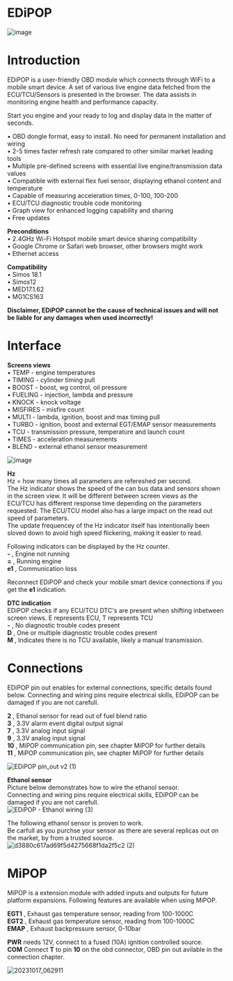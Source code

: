 # EDiPOP

![image](https://github.com/Popov77/EDiPOP/assets/59052047/09ec6bb1-3284-4f13-ae8d-0e5171de9561)

# Introduction

EDiPOP is a user-friendly OBD module which connects through WiFi to a mobile smart device. 
A set of various live engine data fetched from the ECU/TCU/Sensors is presented in the browser. The data assists in monitoring engine health and performance capacity. 

Start you engine and your ready to log and display data in the matter of seconds.  

• OBD dongle format, easy to install. No need for permanent installation and wiring  
• 2-5 times faster refresh rate compared to other similar market leading tools   
• Multiple pre-defined screens with essential live engine/transmission data values   
• Compatible with external flex fuel sensor, displaying ethanol content and temperature  
• Capable of measuring acceleration times, 0-100, 100-200   
• ECU/TCU diagnostic trouble code monitoring  
• Graph view for enhanced logging capability and sharing  
• Free updates  

**Preconditions**  
• 2.4GHz Wi-Fi Hotspot mobile smart device sharing compatibility  
• Google Chrome or Safari web browser, other browsers might work   
• Ethernet access  

**Compatibility**   
• Simos 18.1  
• Simos12   
• MED17.1.62  
• MG1CS163  

**Disclaimer, EDiPOP cannot be the cause of technical issues and will not be liable for any damages when used incorrectly!**
  
# Interface

**Screens views**  
• TEMP - engine temperatures  
• TIMING - cylinder timing pull  
• BOOST - boost, wg control, oil pressure   
• FUELING - injection, lambda and pressure  
• KNOCK - knock voltage  
• MISFIRES - misfire count  
• MULTI - lambda, ignition, boost and max timing pull    
• TURBO - ignition, boost and external EGT/EMAP sensor measurements   
• TCU - transmission pressure, temperature and launch count  
• TIMES - acceleration measurements  
• BLEND - external ethanol sensor measurement

![image](https://github.com/Popov77/EDiPOP/assets/59052047/2b763626-b84c-4de1-b87a-951e7223f6a9)

**Hz**  
Hz = how many times all parameters are refereshed per second.  
The Hz indicator shows the speed of the can bus data and sensors shown in the screen view. It will be different between screen views as the ECU/TCU has different response time depending on the parameters requested. The ECU/TCU model also has a large impact on the read out speed of parameters.  
The update frequencey of the Hz indicator itself has intentionally been sloved down to avoid high speed flickering, making it easier to read.   

Following indicators can be displayed by the Hz counter.  
**-** , Engine not running   
**=** , Running engine  
**e1** , Communication loss  

Reconnect EDiPOP and check your mobile smart device connections if you get the **e1** indication.     

**DTC indication**  
EDiPOP checks if any ECU/TCU DTC's are present when shifting inbetween screen views. E represents ECU, T represents TCU  
**-** , No diagnostic trouble codes present    
**D** , One or multiple diagnostic trouble codes present   
**M** , Indicates there is no TCU available, likely a manual transmission.  

# Connections  
EDiPOP pin out enables for external connections, specific details found below. 
Connecting and wiring pins require electrical skills, EDiPOP can be damaged if you are not carefull.  

**2** , Ethanol sensor for read out of fuel blend ratio        
**3** , 3.3V alarm event digital output signal   
**7** , 3.3V analog input signal  
**9** , 3.3V analog input signal     
**10** , MiPOP communication pin, see chapter MiPOP for further details    
**11** , MiPOP communication pin, see chapter MiPOP for further details    

![EDiPOP pin_out v2 (1)](https://github.com/Popov77/EDiPOP/assets/59052047/5dbf3732-422f-4744-acca-8da9d59de35b)

**Ethanol sensor**  
Picture below demonstrates how to wire the ethanol sensor.  
Connecting and wiring pins require electrical skills, EDiPOP can be damaged if you are not carefull.  
![EDiPOP - Ethanol wiring (3)](https://github.com/Popov77/EDiPOP/assets/59052047/c4e59aa5-93ea-4f03-be82-2f99d3770e7b)

The following ethanol sensor is proven to work.  
Be carfull as you purchse your sensor as there are several replicas out on the market, by from a trusted source.   
![d3880c617ad69f5d4275668f1da2f5c2 (2)](https://github.com/Popov77/EDiPOP/assets/59052047/372a540a-f05e-4a60-8e26-1eaa12474661)


# MiPOP  
MiPOP is a extension module with added inputs and outputs for future platform expansions. 
Following features are available when using MiPOP.  

**EGT1** , Exhaust gas temperature sensor, reading from 100-1000C  
**EGT2** , Exhaust gas temperature sensor, reading from 100-1000C    
**EMAP** , Exhaust backpressure sensor, 0-10bar  

**PWR** needs 12V, connect to a fused (10A) ignition controlled source.  
**COM** Connect **T** to pin **10** on the obd connector, OBD pin out avilable in the connection chapter.  

![20231017_062911](https://github.com/Popov77/EDiPOP/assets/59052047/b0762c45-b82c-42e4-9297-c451818235e9)









